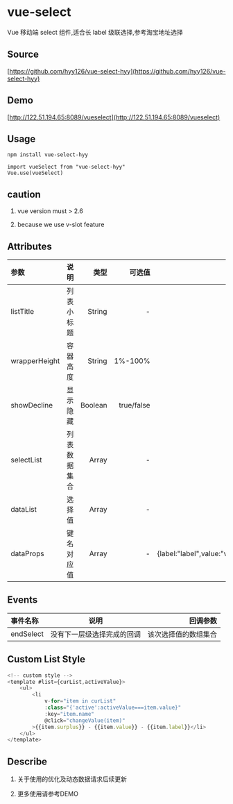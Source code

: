 # vue-select

Vue 移动端 select 组件,适合长 label 级联选择,参考淘宝地址选择

## Source

[https://github.com/hyy126/vue-select-hyy](https://github.com/hyy126/vue-select-hyy)

## Demo

[http://122.51.194.65:8089/vueselect](http://122.51.194.65:8089/vueselect)

## Usage

```javasscript
npm install vue-select-hyy

import vueSelect from "vue-select-hyy"
Vue.use(vueSelect)
```

## caution

1. vue version must > 2.6
   
2. because we use v-slot feature
   
## Attributes

| 参数          | 说明         | 类型    | 可选值     | 默认值                                            | 必填 |
| :------------ | :----------: | ------: | ---------: | ------------------------------------------------: | ---: |
| listTitle     | 列表小标题   | String  | -          | 请选择分类                                        |
| wrapperHeight | 容器高度     | String  | 1%-100%    | 70%                                               |
| showDecline   | 显示隐藏     | Boolean | true/false | -                                                 | √    |
| selectList    | 列表数据集合 | Array   | -          | -                                                 | √    |
| dataList      | 选择值       | Array   | -          | 除placeholder外有默认值                           | √    |
| dataProps     | 键名对应值   | Array   | -          | {label:"label",value:"value",children:"children"} |      |


## Events

| 事件名称  | 说明                       | 回调参数             |
| :-------- | :------------------------: | -------------------: |
| endSelect | 没有下一层级选择完成的回调 | 该次选择值的数组集合 |

## Custom List Style

```javascript
<!-- custom style -->
<template #list={curList,activeValue}>
    <ul>
        <li
            v-for="item in curList"
            :class="{'active':activeValue===item.value}"
            :key="item.name"
            @click="changeValue(item)"
        >{{item.surplus}} - {{item.value}} - {{item.label}}</li>
    </ul>
</template>
```

## Describe

1. 关于使用的优化及动态数据请求后续更新
   
2. 更多使用请参考DEMO